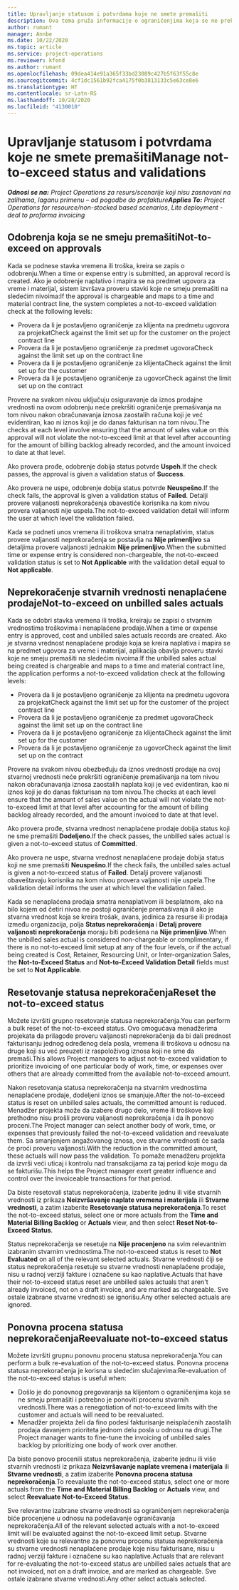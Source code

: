 ```yaml
---
title: Upravljanje statusom i potvrdama koje ne smete premašiti
description: Ova tema pruža informacije o ograničenjima koja se ne prekoračuju u usluzi Project Operations.
author: rumant
manager: Annbe
ms.date: 10/22/2020
ms.topic: article
ms.service: project-operations
ms.reviewer: kfend
ms.author: rumant
ms.openlocfilehash: 09dea414e91a365f33bd23089c427b5f63f55c8e
ms.sourcegitcommit: 4cf1dc1561b92fca4175f0b3813133c5e63ce8e6
ms.translationtype: HT
ms.contentlocale: sr-Latn-RS
ms.lasthandoff: 10/28/2020
ms.locfileid: "4130010"
---
```

# <a name="manage-not-to-exceed-status-and-validations"></a><span data-ttu-id="070db-103">Upravljanje statusom i potvrdama koje ne smete premašiti</span><span class="sxs-lookup"><span data-stu-id="070db-103">Manage not-to-exceed status and validations</span></span> 

<span data-ttu-id="070db-104">_**Odnosi se na:** Project Operations za resurs/scenarije koji nisu zasnovani na zalihama, laganu primenu – od pogodbe do profakture_</span><span class="sxs-lookup"><span data-stu-id="070db-104">_**Applies To:** Project Operations for resource/non-stocked based scenarios, Lite deployment - deal to proforma invoicing_</span></span>

## <a name="not-to-exceed-on-approvals"></a><span data-ttu-id="070db-105">Odobrenja koja se ne smeju premašiti</span><span class="sxs-lookup"><span data-stu-id="070db-105">Not-to-exceed on approvals</span></span>

<span data-ttu-id="070db-106">Kada se podnese stavka vremena ili troška, kreira se zapis o odobrenju.</span><span class="sxs-lookup"><span data-stu-id="070db-106">When a time or expense entry is submitted, an approval record is created.</span></span> <span data-ttu-id="070db-107">Ako je odobrenje naplativo i mapira se na predmet ugovora za vreme i materijal, sistem izvršava proveru stavki koje ne smeju premašiti na sledećim nivoima:</span><span class="sxs-lookup"><span data-stu-id="070db-107">If the approval is chargeable and maps to a time and material contract line, the system completes a not-to-exceed validation check at the following levels:</span></span>

  - <span data-ttu-id="070db-108">Provera da li je postavljeno ograničenje za klijenta na predmetu ugovora za projekat</span><span class="sxs-lookup"><span data-stu-id="070db-108">Check against the limit set up for the customer on the project contract line</span></span>
  - <span data-ttu-id="070db-109">Provera da li je postavljeno ograničenje za predmet ugovora</span><span class="sxs-lookup"><span data-stu-id="070db-109">Check against the limit set up on the contract line</span></span>
  - <span data-ttu-id="070db-110">Provera da li je postavljeno ograničenje za klijenta</span><span class="sxs-lookup"><span data-stu-id="070db-110">Check against the limit set up for the customer</span></span>
  - <span data-ttu-id="070db-111">Provera da li je postavljeno ograničenje za ugovor</span><span class="sxs-lookup"><span data-stu-id="070db-111">Check against the limit set up on the contract</span></span>

<span data-ttu-id="070db-112">Provere na svakom nivou uključuju osiguravanje da iznos prodajne vrednosti na ovom odobrenju neće prekršiti ograničenje premašivanja na tom nivou nakon obračunavanja iznosa zaostalih računa koji je već evidentiran, kao ni iznos koji je do danas fakturisan na tom nivou.</span><span class="sxs-lookup"><span data-stu-id="070db-112">The checks at each level involve ensuring that the amount of sales value on this approval will not violate the not-to-exceed limit at that level after accounting for the amount of billing backlog already recorded, and the amount invoiced to date at that level.</span></span>

<span data-ttu-id="070db-113">Ako provera prođe, odobrenje dobija status potvrde **Uspeh**.</span><span class="sxs-lookup"><span data-stu-id="070db-113">If the check passes, the approval is given a validation status of **Success**.</span></span>

<span data-ttu-id="070db-114">Ako provera ne uspe, odobrenje dobija status potvrde **Neuspešno**.</span><span class="sxs-lookup"><span data-stu-id="070db-114">If the check fails, the approval is given a validation status of **Failed**.</span></span> <span data-ttu-id="070db-115">Detalji provere valjanosti neprekoračenja obavestiće korisnika na kom nivou provera valjanosti nije uspela.</span><span class="sxs-lookup"><span data-stu-id="070db-115">The not-to-exceed validation detail will inform the user at which level the validation failed.</span></span>

<span data-ttu-id="070db-116">Kada se podneti unos vremena ili troškova smatra nenaplativim, status provere valjanosti neprekoračenja se postavlja na **Nije primenljivo** sa detaljima provere valjanosti jednakim **Nije primenljivo**.</span><span class="sxs-lookup"><span data-stu-id="070db-116">When the submitted time or expense entry is considered non-chargeable, the not-to-exceed validation status is set to **Not Applicable** with the validation detail equal to **Not applicable**.</span></span>

## <a name="not-to-exceed-on-unbilled-sales-actuals"></a><span data-ttu-id="070db-117">Neprekoračenje stvarnih vrednosti nenaplaćene prodaje</span><span class="sxs-lookup"><span data-stu-id="070db-117">Not-to-exceed on unbilled sales actuals</span></span>

<span data-ttu-id="070db-118">Kada se odobri stavka vremena ili troška, kreiraju se zapisi o stvarnim vrednostima troškovima i nenaplaćene prodaje.</span><span class="sxs-lookup"><span data-stu-id="070db-118">When a time or expense entry is approved, cost and unbilled sales actuals records are created.</span></span> <span data-ttu-id="070db-119">Ako je stvarna vrednost nenaplaćene prodaje koja se kreira naplativa i mapira se na predmet ugovora za vreme i materijal, aplikacija obavlja proveru stavki koje ne smeju premašiti na sledećim nivoima:</span><span class="sxs-lookup"><span data-stu-id="070db-119">If the unbilled sales actual being created is chargeable and maps to a time and material contract line, the application performs a not-to-exceed validation check at the following levels:</span></span>

  - <span data-ttu-id="070db-120">Provera da li je postavljeno ograničenje za klijenta na predmetu ugovora za projekat</span><span class="sxs-lookup"><span data-stu-id="070db-120">Check against the limit set up for the customer of the project contract line</span></span>
  - <span data-ttu-id="070db-121">Provera da li je postavljeno ograničenje za predmet ugovora</span><span class="sxs-lookup"><span data-stu-id="070db-121">Check against the limit set up on the contract line</span></span>
  - <span data-ttu-id="070db-122">Provera da li je postavljeno ograničenje za klijenta</span><span class="sxs-lookup"><span data-stu-id="070db-122">Check against the limit set up for the customer</span></span>
  - <span data-ttu-id="070db-123">Provera da li je postavljeno ograničenje za ugovor</span><span class="sxs-lookup"><span data-stu-id="070db-123">Check against the limit set up on the contract</span></span>

<span data-ttu-id="070db-124">Provere na svakom nivou obezbeđuju da iznos vrednosti prodaje na ovoj stvarnoj vrednosti neće prekršiti ograničenje premašivanja na tom nivou nakon obračunavanja iznosa zaostalih naplata koji je već evidentiran, kao ni iznos koji je do danas fakturisan na tom nivou.</span><span class="sxs-lookup"><span data-stu-id="070db-124">The checks at each level ensure that the amount of sales value on the actual will not violate the not-to-exceed limit at that level after accounting for the amount of billing backlog already recorded, and the amount invoiced to date at that level.</span></span>

<span data-ttu-id="070db-125">Ako provera prođe, stvarna vrednost nenaplaćene prodaje dobija status koji ne sme premašiti **Dodeljeno**.</span><span class="sxs-lookup"><span data-stu-id="070db-125">If the check passes, the unbilled sales actual is given a not-to-exceed status of **Committed**.</span></span>

<span data-ttu-id="070db-126">Ako provera ne uspe, stvarna vrednost nenaplaćene prodaje dobija status koji ne sme premašiti **Neuspešno**.</span><span class="sxs-lookup"><span data-stu-id="070db-126">If the check fails, the unbilled sales actual is given a not-to-exceed status of **Failed**.</span></span> <span data-ttu-id="070db-127">Detalji provere valjanosti obaveštavaju korisnika na kom nivou provera valjanosti nije uspela.</span><span class="sxs-lookup"><span data-stu-id="070db-127">The validation detail informs the user at which level the validation failed.</span></span>

<span data-ttu-id="070db-128">Kada se nenaplaćena prodaja smatra nenaplativom ili besplatnom, ako na bilo kojem od četiri nivoa ne postoji ograničenje premašivanja ili ako je stvarna vrednost koja se kreira trošak, avans, jedinica za resurse ili prodaja između organizacija, polja **Status neprekoračenja** i **Detalj provere valjanosti neprekoračenja** moraju biti podešena na **Nije primenljivo**.</span><span class="sxs-lookup"><span data-stu-id="070db-128">When the unbilled sales actual is considered non-chargeable or complimentary, if there is no not-to-exceed limit setup at any of the four levels, or if the actual being created is Cost, Retainer, Resourcing Unit, or Inter-organization Sales, the **Not-to-Exceed Status** and **Not-to-Exceed Validation Detail** fields must be set to **Not Applicable**.</span></span>

## <a name="reset-the-not-to-exceed-status"></a><span data-ttu-id="070db-129">Resetovanje statusa neprekoračenja</span><span class="sxs-lookup"><span data-stu-id="070db-129">Reset the not-to-exceed status</span></span>

<span data-ttu-id="070db-130">Možete izvršiti grupno resetovanje statusa neprekoračenja.</span><span class="sxs-lookup"><span data-stu-id="070db-130">You can perform a bulk reset of the not-to-exceed status.</span></span> <span data-ttu-id="070db-131">Ovo omogućava menadžerima projekata da prilagode proveru valjanosti neprekoračenja da bi dali prednost fakturisanju jednog određenog dela posla, vremena ili troškova u odnosu na druge koji su već preuzeti iz raspoloživog iznosa koji ne sme da premaši.</span><span class="sxs-lookup"><span data-stu-id="070db-131">This allows Project managers to adjust not-to-exceed validation to prioritize invoicing of one particular body of work, time, or expenses over others that are already committed from the available not-to-exceed amount.</span></span>

<span data-ttu-id="070db-132">Nakon resetovanja statusa neprekoračenja na stvarnim vrednostima nenaplaćene prodaje, dodeljeni iznos se smanjuje.</span><span class="sxs-lookup"><span data-stu-id="070db-132">After the not-to-exceed status is reset on unbilled sales actuals, the committed amount is reduced.</span></span> <span data-ttu-id="070db-133">Menadžer projekta može da izabere drugo delo, vreme ili troškove koji prethodno nisu prošli proveru valjanosti neprekoračenja i da ih ponovo proceni.</span><span class="sxs-lookup"><span data-stu-id="070db-133">The Project manager can select another body of work, time, or expenses that previously failed the not-to-exceed validation and reevaluate them.</span></span> <span data-ttu-id="070db-134">Sa smanjenjem angažovanog iznosa, ove stvarne vrednosti će sada će proći proveru valjanosti.</span><span class="sxs-lookup"><span data-stu-id="070db-134">With the reduction in the committed amount, these actuals will now pass the validation.</span></span> <span data-ttu-id="070db-135">To pomaže menadžeru projekta da izvrši veći uticaj i kontrolu nad transakcijama za taj period koje mogu da se fakturišu.</span><span class="sxs-lookup"><span data-stu-id="070db-135">This helps the Project manager exert greater influence and control over the invoiceable transactions for that period.</span></span>

<span data-ttu-id="070db-136">Da biste resetovali status neprekoračenja, izaberite jednu ili više stvarnih vrednosti iz prikaza **Neizvršavanje naplate vremena i materijala** ili **Stvarne vrednosti**, a zatim izaberite **Resetovanje statusa neprekoračenja**.</span><span class="sxs-lookup"><span data-stu-id="070db-136">To reset the not-to-exceed status, select one or more actuals from the **Time and Material Billing Backlog** or **Actuals** view, and then select **Reset Not-to-Exceed Status**.</span></span>

<span data-ttu-id="070db-137">Status neprekoračenja se resetuje na **Nije procenjeno** na svim relevantnim izabranim stvarnim vrednostima.</span><span class="sxs-lookup"><span data-stu-id="070db-137">The not-to-exceed status is reset to **Not Evaluated** on all of the relevant selected actuals.</span></span> <span data-ttu-id="070db-138">Stvarne vrednosti čiji se status neprekoračenja resetuje su stvarne vrednosti nenaplaćene prodaje, nisu u radnoj verziji fakture i označene su kao naplative.</span><span class="sxs-lookup"><span data-stu-id="070db-138">Actuals that have their not-to-exceed status reset are unbilled sales actuals that aren't already invoiced, not on a draft invoice, and are marked as chargeable.</span></span> <span data-ttu-id="070db-139">Sve ostale izabrane stvarne vrednosti se ignorišu.</span><span class="sxs-lookup"><span data-stu-id="070db-139">Any other selected actuals are ignored.</span></span>

## <a name="reevaluate-not-to-exceed-status"></a><span data-ttu-id="070db-140">Ponovna procena statusa neprekoračenja</span><span class="sxs-lookup"><span data-stu-id="070db-140">Reevaluate not-to-exceed status</span></span>

<span data-ttu-id="070db-141">Možete izvršiti grupnu ponovnu procenu statusa neprekoračenja.</span><span class="sxs-lookup"><span data-stu-id="070db-141">You can perform a bulk re-evaluation of the not-to-exceed status.</span></span> <span data-ttu-id="070db-142">Ponovna procena statusa neprekoračenja je korisna u sledećim slučajevima:</span><span class="sxs-lookup"><span data-stu-id="070db-142">Re-evaluation of the not-to-exceed status is useful when:</span></span>

  - <span data-ttu-id="070db-143">Došlo je do ponovnog pregovaranja sa klijentom o ograničenjima koja se ne smeju premašiti i potrebno je ponoviti procenu stvarnih vrednosti.</span><span class="sxs-lookup"><span data-stu-id="070db-143">There was a renegotiation of not-to-exceed limits with the customer and actuals will need to be reevaluated.</span></span>
  - <span data-ttu-id="070db-144">Menadžer projekta želi da fino podesi fakturisanje neisplaćenih zaostalih prodaja davanjem prioriteta jednom delu posla u odnosu na drugi.</span><span class="sxs-lookup"><span data-stu-id="070db-144">The Project manager wants to fine-tune the invoicing of unbilled sales backlog by prioritizing one body of work over another.</span></span>

<span data-ttu-id="070db-145">Da biste ponovo procenili status neprekoračenja, izaberite jednu ili više stvarnih vrednosti iz prikaza **Neizvršavanje naplate vremena i materijala** ili **Stvarne vrednosti**, a zatim izaberite **Ponovna procena statusa neprekoračenja**.</span><span class="sxs-lookup"><span data-stu-id="070db-145">To reevaluate the not-to-exceed status, select one or more actuals from the **Time and Material Billing Backlog** or **Actuals** view, and select **Reevaluate Not-to-Exceed Status**.</span></span>

<span data-ttu-id="070db-146">Sve relevantne izabrane stvarne vrednosti sa ograničenjem neprekoračenja biće procenjene u odnosu na podešavanje ograničavanja neprekoračenja.</span><span class="sxs-lookup"><span data-stu-id="070db-146">All of the relevant selected actuals with a not-to-exceed limit will be evaluated against the not-to-exceed limit setup.</span></span> <span data-ttu-id="070db-147">Stvarne vrednosti koje su relevantne za ponovnu procenu statusa neprekoračenja su stvarne vrednosti nenaplaćene prodaje koje nisu fakturisane, nisu u radnoj verziji fakture i označene su kao naplative.</span><span class="sxs-lookup"><span data-stu-id="070db-147">Actuals that are relevant for re-evaluating the not-to-exceed status are unbilled sales actuals that are not invoiced, not on a draft invoice, and are marked as chargeable.</span></span> <span data-ttu-id="070db-148">Sve ostale izabrane stvarne vrednosti.</span><span class="sxs-lookup"><span data-stu-id="070db-148">Any other select actuals selected.</span></span>
